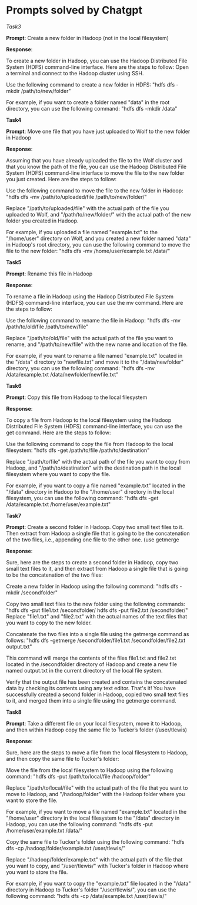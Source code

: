 # Prompts solved by Chatgpt

*Task3*

**Prompt**: Create a new folder in Hadoop (not in the local filesystem)

**Response**: 

To create a new folder in Hadoop, you can use the Hadoop Distributed File System (HDFS) command-line interface. Here are the steps to follow:
Open a terminal and connect to the Hadoop cluster using SSH.

Use the following command to create a new folder in HDFS:
"hdfs dfs -mkdir /path/to/new/folder"

For example, if you want to create a folder named "data" in the root directory, you can use the following command:
"hdfs dfs -mkdir /data"


**Task4**

**Prompt**: Move one file that you have just uploaded to Wolf to the new folder in Hadoop

**Response**: 

Assuming that you have already uploaded the file to the Wolf cluster and that you know the path of the file, you can use the Hadoop Distributed File System (HDFS) command-line interface to move the file to the new folder you just created. Here are the steps to follow:

Use the following command to move the file to the new folder in Hadoop:
"hdfs dfs -mv /path/to/uploaded/file /path/to/new/folder/"

Replace "/path/to/uploaded/file" with the actual path of the file you uploaded to Wolf, and "/path/to/new/folder/" with the actual path of the new folder you created in Hadoop.

For example, if you uploaded a file named "example.txt" to the "/home/user" directory on Wolf, and you created a new folder named "data" in Hadoop's root directory, you can use the following command to move the file to the new folder:
"hdfs dfs -mv /home/user/example.txt /data/" 

**Task5**

**Prompt**: Rename this file in Hadoop

**Response**: 

To rename a file in Hadoop using the Hadoop Distributed File System (HDFS) command-line interface, you can use the mv command. Here are the steps to follow:

Use the following command to rename the file in Hadoop:
"hdfs dfs -mv /path/to/old/file /path/to/new/file"

Replace "/path/to/old/file" with the actual path of the file you want to rename, and "/path/to/new/file" with the new name and location of the file.

For example, if you want to rename a file named "example.txt" located in the "/data" directory to "newfile.txt" and move it to the "/data/newfolder" directory, you can use the following command:
"hdfs dfs -mv /data/example.txt /data/newfolder/newfile.txt"

**Task6**

**Prompt**: Copy this file from Hadoop to the local filesystem

**Response**: 

To copy a file from Hadoop to the local filesystem using the Hadoop Distributed File System (HDFS) command-line interface, you can use the get command. Here are the steps to follow:

Use the following command to copy the file from Hadoop to the local filesystem:
"hdfs dfs -get /path/to/file /path/to/destination"

Replace "/path/to/file" with the actual path of the file you want to copy from Hadoop, and "/path/to/destination" with the destination path in the local filesystem where you want to copy the file.

For example, if you want to copy a file named "example.txt" located in the "/data" directory in Hadoop to the "/home/user" directory in the local filesystem, you can use the following command:
"hdfs dfs -get /data/example.txt /home/user/example.txt"


**Task7**

**Prompt**: Create a second folder in Hadoop. Copy two small text files to it. Then extract from Hadoop a single file that is going to be the concatenation of the two files, i.e., appending one file to the other one. (use getmerge

**Response**: 

Sure, here are the steps to create a second folder in Hadoop, copy two small text files to it, and then extract from Hadoop a single file that is going to be the concatenation of the two files:

Create a new folder in Hadoop using the following command:
"hdfs dfs -mkdir /secondfolder"

Copy two small text files to the new folder using the following commands:
"hdfs dfs -put file1.txt /secondfolder/
hdfs dfs -put file2.txt /secondfolder/"
Replace "file1.txt" and "file2.txt" with the actual names of the text files that you want to copy to the new folder.

Concatenate the two files into a single file using the getmerge command as follows:
"hdfs dfs -getmerge /secondfolder/file1.txt /secondfolder/file2.txt output.txt"

This command will merge the contents of the files file1.txt and file2.txt located in the /secondfolder directory of Hadoop and create a new file named output.txt in the current directory of the local file system.

Verify that the output file has been created and contains the concatenated data by checking its contents using any text editor.
That's it! You have successfully created a second folder in Hadoop, copied two small text files to it, and merged them into a single file using the getmerge command.


**Task8**

**Prompt**: Take a different file on your local filesystem, move it to Hadoop, and then within Hadoop copy the same file to Tucker’s folder (/user/tlewis)

**Response**: 

Sure, here are the steps to move a file from the local filesystem to Hadoop, and then copy the same file to Tucker's folder:

Move the file from the local filesystem to Hadoop using the following command:
"hdfs dfs -put /path/to/local/file /hadoop/folder"

Replace "/path/to/local/file" with the actual path of the file that you want to move to Hadoop, and "/hadoop/folder" with the Hadoop folder where you want to store the file.

For example, if you want to move a file named "example.txt" located in the "/home/user" directory in the local filesystem to the "/data" directory in Hadoop, you can use the following command:
"hdfs dfs -put /home/user/example.txt /data/"

Copy the same file to Tucker's folder using the following command:
"hdfs dfs -cp /hadoop/folder/example.txt /user/tlewis/"

Replace "/hadoop/folder/example.txt" with the actual path of the file that you want to copy, and "/user/tlewis/" with Tucker's folder in Hadoop where you want to store the file.

For example, if you want to copy the "example.txt" file located in the "/data" directory in Hadoop to Tucker's folder "/user/tlewis/", you can use the following command:
"hdfs dfs -cp /data/example.txt /user/tlewis/"











